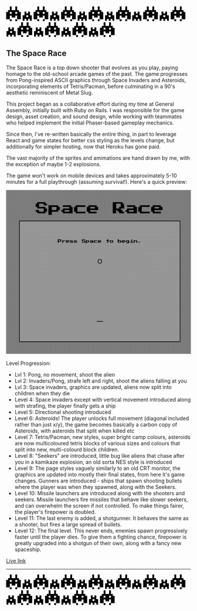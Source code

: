 ![Large Invader](./public/gameAssets/levels/Build/invaderLarge.gif)
![Small Invader](./public/gameAssets/levels/Build/invaderSmall.gif)
![Large Invader](./public/gameAssets/levels/Build/invaderLarge.gif)
![Small Invader](./public/gameAssets/levels/Build/invaderSmall.gif)
![Large Invader](./public/gameAssets/levels/Build/invaderLarge.gif)
![Small Invader](./public/gameAssets/levels/Build/invaderSmall.gif)
![Large Invader](./public/gameAssets/levels/Build/invaderLarge.gif)
![Small Invader](./public/gameAssets/levels/Build/invaderSmall.gif)
![Large Invader](./public/gameAssets/levels/Build/invaderLarge.gif)
![Small Invader](./public/gameAssets/levels/Build/invaderSmall.gif)
![Large Invader](./public/gameAssets/levels/Build/invaderLarge.gif)
![Small Invader](./public/gameAssets/levels/Build/invaderSmall.gif)
![Large Invader](./public/gameAssets/levels/Build/invaderLarge.gif)
![Small Invader](./public/gameAssets/levels/Build/invaderSmall.gif)
![Large Invader](./public/gameAssets/levels/Build/invaderLarge.gif)
![Small Invader](./public/gameAssets/levels/Build/invaderSmall.gif)
![Large Invader](./public/gameAssets/levels/Build/invaderLarge.gif)
![Small Invader](./public/gameAssets/levels/Build/invaderSmall.gif)
![Large Invader](./public/gameAssets/levels/Build/invaderLarge.gif)
![Small Invader](./public/gameAssets/levels/Build/invaderSmall.gif)
![Large Invader](./public/gameAssets/levels/Build/invaderLarge.gif)
## The Space Race

The Space Race is a top down shooter that evolves as you play, paying homage to the old-school arcade games of the past. The game progresses from Pong-inspired ASCII graphics through Space Invaders and Asteroids, incorporating elements of Tetris/Pacman, before culminating in a 90's aesthetic reminiscent of Metal Slug.

This project began as a collaborative effort during my time at General Assembly, initially built with Ruby on Rails. I was responsible for the game design, asset creation, and sound design, while working with teammates who helped implement the initial Phaser-based gameplay mechanics. 

Since then, I've re-written basically the entire thing, in part to leverage React and game states for better css styling as the levels change, but additionally for simpler hosting, now that Heroku has gone paid.

The vast majority of the sprites and amimations are hand drawn by me, with the exception of maybe 1-2 explosions.


The game won't work on mobile devices and takes approximately 5-10 minutes for a full playthrough (assuming survival!). Here's a quick preview:

![Gameplay](./public/gameAssets/levels/Build/Srace.gif)

Level Progression:
- Lvl 1: Pong, no movement, shoot the alien
- Lvl 2: Invaders/Pong, strafe left and right, shoot the aliens falling at you
- Lvl 3: Space invaders, graphics are updated, aliens now split into children when they die
- Level 4: Space invaders except with vertical movement introduced along with strafing, the player finally gets a ship
- Level 5: Directional shooting introduced
- Level 6: Asteroids! The player unlocks full movement (diagonal included rather than just x/y), the game becomes basically a carbon copy of Asteroids, with asteroids that split when killed etc
- Level 7: Tetris/Pacman, new styles, super bright camp colours, asteroids are now multicoloured tetris blocks of various sizes and colours that split into new, multi-colourd block children.
- Level 8: "Seekers" are introduced, little bug like aliens that chase after you in a kamikaze explosion, an old sorta NES style is introduced
- Level 9: The page styles vaguely similarly to an old CRT monitor, the graphics are updated into mostly their final states, from here it's game changes. Gunners are introduced - ships that spawn shooting bullets where the player was when they spawned, along with the Seekers.
- Level 10: Missile launchers are introduced along with the shooters and seekers. Missile launchers fire missiles that behave like slower seekers, and can overwhelm the screen if not controlled. To make things fairer, the player's firepower is doubled.
- Level 11: The last enemy is added, a shotgunner. It behaves the same as a shooter, but fires a large spread of bullets.
- Level 12: The final level. This never ends, enemies spawn progressively faster until the player dies. To give them a fighting chance, firepower is greatly upgraded into a shotgun of their own, along with a fancy new spaceship.

[Live link](https://space-race-eight.vercel.app/)

____

![Large Invader](./public/gameAssets/levels/Build/invaderLarge.gif)
![Small Invader](./public/gameAssets/levels/Build/invaderSmall.gif)
![Large Invader](./public/gameAssets/levels/Build/invaderLarge.gif)
![Small Invader](./public/gameAssets/levels/Build/invaderSmall.gif)
![Large Invader](./public/gameAssets/levels/Build/invaderLarge.gif)
![Small Invader](./public/gameAssets/levels/Build/invaderSmall.gif)
![Large Invader](./public/gameAssets/levels/Build/invaderLarge.gif)
![Small Invader](./public/gameAssets/levels/Build/invaderSmall.gif)
![Large Invader](./public/gameAssets/levels/Build/invaderLarge.gif)
![Small Invader](./public/gameAssets/levels/Build/invaderSmall.gif)
![Large Invader](./public/gameAssets/levels/Build/invaderLarge.gif)
![Small Invader](./public/gameAssets/levels/Build/invaderSmall.gif)
![Large Invader](./public/gameAssets/levels/Build/invaderLarge.gif)
![Small Invader](./public/gameAssets/levels/Build/invaderSmall.gif)
![Large Invader](./public/gameAssets/levels/Build/invaderLarge.gif)
![Small Invader](./public/gameAssets/levels/Build/invaderSmall.gif)
![Large Invader](./public/gameAssets/levels/Build/invaderLarge.gif)
![Small Invader](./public/gameAssets/levels/Build/invaderSmall.gif)
![Large Invader](./public/gameAssets/levels/Build/invaderLarge.gif)
![Small Invader](./public/gameAssets/levels/Build/invaderSmall.gif)
![Large Invader](./public/gameAssets/levels/Build/invaderLarge.gif)
